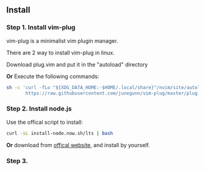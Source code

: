 ## Install

### Step 1. Install vim-plug

vim-plug is a minimalist vim plugin manager.

There are 2 way to install vim-plug in linux.

Download plug.vim and put it in the "autoload" directory

**Or** Execute the following commands:

```bash
sh -c 'curl -fLo "${XDG_DATA_HOME:-$HOME/.local/share}"/nvim/site/autoload/plug.vim --create-dirs \
       https://raw.githubusercontent.com/junegunn/vim-plug/master/plug.vim'
```

### Step 2. Install node.js

Use the offical script to install:

```bash
curl -sL install-node.now.sh/lts | bash
```

**Or** download from [offical website](https://nodejs.org), and install by yourself.

### Step 3. 
